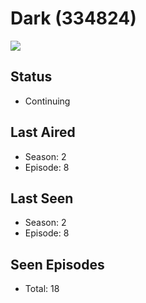 # Dark (334824)

<img src="https://dg31sz3gwrwan.cloudfront.net/poster/334824/1248817-0-optimized.jpg" />

## Status
* Continuing
## Last Aired
* Season: 2
* Episode: 8
## Last Seen
* Season: 2
* Episode: 8
## Seen Episodes
* Total: 18
